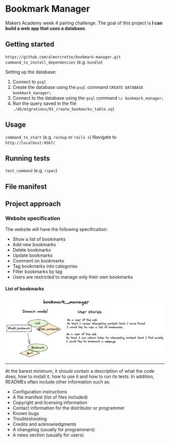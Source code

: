 # Bookmark Manager

Makers Academy week 4 pairing challenge. The goal of this project is **I can build a web app that uses a database**.

## Getting started

`https://github.com/almorcrette/bookmark-manager.git`
`command_to_install_dependencies` (e.g. `bundle`)

Setting up the database:
1. Connect to `psql`
2. Create the database using the `psql` command `CREATE DATABASE bookmark_manager;`
3. Connect to the database using the `qsql` command `\c bookmark_manager;`
4. Run the query saved in the file `./db/migrations/01_create_bookmarks_table.sql`

## Usage

`command_to_start` (e.g. `rackup` or `rails s`)
Navigate to `http://localhost:4567/`


## Running tests

`test_command` (e.g. `rspec`)

## File manifest

## Project approach

### Website specification

The website will have the following specification:
* Show a list of bookmarks
* Add new bookmarks
* Delete bookmarks
* Update bookmarks
* Comment on bookmarks
* Tag bookmarks into categories
* Filter bookmarks by tag
* Users are restricted to manage only their own bookmarks

#### List of bookmarks

![](./bookmark_manager-01.png)


----------------------------------------------

At the barest minimum, it should contain a description of what the code does, how to install it, how to use it and how to run its tests. In addition, READMEs often include other information such as:

- Configuration instructions
- A file manifest (list of files included)
- Copyright and licensing information
- Contact information for the distributor or programmer
- Known bugs
- Troubleshooting
- Credits and acknowledgments
- A changelog (usually for programmers)
- A news section (usually for users)
